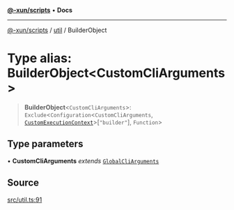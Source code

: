 [**@-xun/scripts**](../../README.md) • **Docs**

***

[@-xun/scripts](../../README.md) / [util](../README.md) / BuilderObject

# Type alias: BuilderObject\<CustomCliArguments\>

> **BuilderObject**\<`CustomCliArguments`\>: `Exclude`\<`Configuration`\<`CustomCliArguments`, [`CustomExecutionContext`](../../configure/type-aliases/CustomExecutionContext.md)\>\[`"builder"`\], `Function`\>

## Type parameters

• **CustomCliArguments** *extends* [`GlobalCliArguments`](GlobalCliArguments.md)

## Source

[src/util.ts:91](https://github.com/Xunnamius/xscripts/blob/380c055b2920c8b96b65dc89b97b6497f996c452/src/util.ts#L91)
